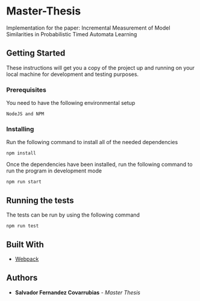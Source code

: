 # Master-Thesis
Implementation for the paper: Incremental Measurement of Model Similarities in Probabilistic Timed Automata Learning

## Getting Started

These instructions will get you a copy of the project up and running on your local machine for development and testing purposes. 

### Prerequisites

You need to have the following environmental setup

```
NodeJS and NPM
```

### Installing

Run the following command to install all of the needed dependencies 

```
npm install 
```

Once the dependencies have been installed, run the following command to run the program in development mode

```
npm run start
```

## Running the tests

The tests can be run by using the following command

```
npm run test
```


## Built With

* [Webpack](https://webpack.js.org/)


## Authors

* **Salvador Fernandez Covarrubias** - *Master Thesis*
